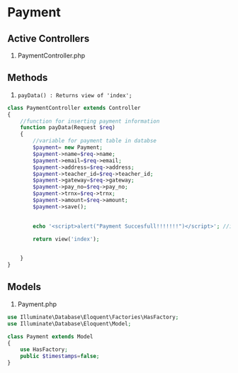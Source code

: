 # Payment

## Active Controllers

1. PaymentController.php

<a name="section-3"></a>

## Methods

1. `payData() : Returns view of 'index';`

```php
class PaymentController extends Controller
{
    //function for inserting payment information
    function payData(Request $req)
    {
        //variable for payment table in databse
        $payment= new Payment;
        $payment->name=$req->name;
        $payment->email=$req->email;
        $payment->address=$req->address;
        $payment->teacher_id=$req->teacher_id;
        $payment->gateway=$req->gateway;
        $payment->pay_no=$req->pay_no;
        $payment->trnx=$req->trnx;
        $payment->amount=$req->amount;
        $payment->save();

        
        echo '<script>alert("Payment Succesfull!!!!!!!")</script>'; //inline javascript with php
        
        return view('index');


    }
}

```



<a name="section-4"></a>

## Models
1. Payment.php

```php 
use Illuminate\Database\Eloquent\Factories\HasFactory;
use Illuminate\Database\Eloquent\Model;

class Payment extends Model
{
    use HasFactory;
    public $timestamps=false;
}

```
